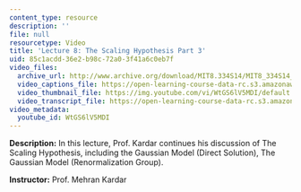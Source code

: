 ```yaml
---
content_type: resource
description: ''
file: null
resourcetype: Video
title: 'Lecture 8: The Scaling Hypothesis Part 3'
uid: 85c1acdd-36e2-b98c-72a0-3f41a6c0eb7f
video_files:
  archive_url: http://www.archive.org/download/MIT8.334S14/MIT8_334S14_lec08_300k.mp4
  video_captions_file: https://open-learning-course-data-rc.s3.amazonaws.com/8-334-statistical-mechanics-ii-statistical-physics-of-fields-spring-2014/d56e4b8c2b0c512b9a1475aec8867f67_WtGS6lV5MDI.vtt
  video_thumbnail_file: https://img.youtube.com/vi/WtGS6lV5MDI/default.jpg
  video_transcript_file: https://open-learning-course-data-rc.s3.amazonaws.com/8-334-statistical-mechanics-ii-statistical-physics-of-fields-spring-2014/a6ee9238b2e8ef42d78161d80e3a66f6_WtGS6lV5MDI.pdf
video_metadata:
  youtube_id: WtGS6lV5MDI
---
```


**Description:** In this lecture, Prof. Kardar continues his discussion of The Scaling Hypothesis, including the Gaussian Model (Direct Solution), The Gaussian Model (Renormalization Group).

**Instructor:** Prof. Mehran Kardar